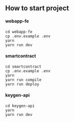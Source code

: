 
## How to start project

#### webapp-fe

```
cd webapp-fe
cp .env.example .env
yarn
yarn run dev
```

#### smartcontract

```
cd smartcontract
cp .env.example .env
yarn
yarn run compile
yarn run deploy
```
#### keygen-api

```
cd keygen-api
yarn
yarn run dev
```
